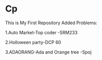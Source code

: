 # Cp
This is My First Repository
Added Problems:

1.Auto Market-Top coder -SRM233

2.Holloween party-DCP 60

3.ADAORANG-Ada and Orange tree -Spoj
